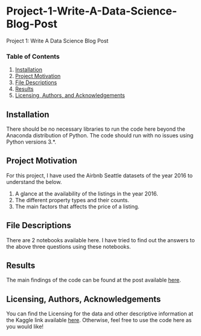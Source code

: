 # Project-1-Write-A-Data-Science-Blog-Post
Project 1: Write A Data Science Blog Post

### Table of Contents

1. [Installation](#installation)
2. [Project Motivation](#motivation)
3. [File Descriptions](#files)
4. [Results](#results)
5. [Licensing, Authors, and Acknowledgements](#licensing)

## Installation <a name="installation"></a>

There should be no necessary libraries to run the code here beyond the Anaconda distribution of Python.  The code should run with no issues using Python versions 3.*.

## Project Motivation<a name="motivation"></a>

For this project, I have used the Airbnb Seattle datasets of the year 2016 to understand the below.

1. A glance at the availability of the listings in the year 2016.
2. The different property types and their counts.
3. The main factors that affects the price of a listing.


## File Descriptions <a name="files"></a>

There are 2 notebooks available here. I have tried to find out the answers to the above three questions using these notebooks.

## Results<a name="results"></a>

The main findings of the code can be found at the post available [here](https://medium.com/@josh_2774/how-do-you-become-a-developer-5ef1c1c68711).

## Licensing, Authors, Acknowledgements<a name="licensing"></a>

You can find the Licensing for the data and other descriptive information at the Kaggle link available [here](https://www.kaggle.com/airbnb/seattle/data).  Otherwise, feel free to use the code here as you would like! 
